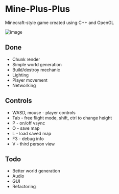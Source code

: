 # Mine-Plus-Plus
Minecraft-style game created using C++ and OpenGL

![image](https://i.imgur.com/ct28f3R.png)

## Done
- Chunk render
- Simple world generation
- Build/destroy mechanic
- Lighting 
- Player movement
- Networking

## Controls
- WASD, mouse - player controls
- Tab - free flight mode, shift, ctrl to change height
- P - on/off vsync
- O - save map
- L - load saved map
- F3 - debug info
- V - third person view

## Todo
- Better world generation
- Audio
- GUI
- Refactoring
